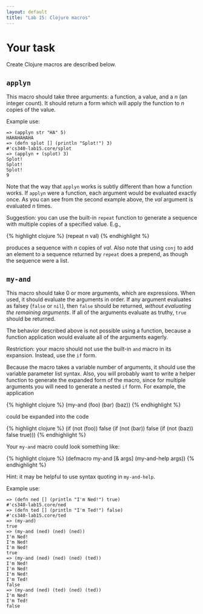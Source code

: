 ```yaml
---
layout: default
title: "Lab 15: Clojure macros"
---
```


# Your task

Create Clojure macros are described below.

## `applyn`

This macro should take three arguments: a function, a value, and a *n* (an integer count).  It should return a form which will apply the function to *n* copies of the value.

Example use:

    => (applyn str "HA" 5)
    HAHAHAHAHA
    => (defn splot [] (println "Splot!") 3)
    #'cs340-lab15.core/splot
    => (applyn + (splot) 3)
    Splot!
    Splot!
    Splot!
    9

Note that the way that `applyn` works is subtly different than how a function works.  If `applyn` were a function, each argument would be evaluated exactly once.  As you can see from the second example above, the *val* argument is evaluated *n* times.

Suggestion: you can use the built-in `repeat` function to generate a sequence with multiple copies of a specified value.  E.g.,

{% highlight clojure %}
(repeat n val)
{% endhighlight %}

produces a sequence with *n* copies of *val*.  Also note that using `conj` to add an element to a sequence returned by `repeat` does a prepend, as though the sequence were a list.

## `my-and`

This macro should take 0 or more arguments, which are expressions.  When used, it should evaluate the arguments in order.  If any argument evaluates as falsey (`false` or `nil`), then `false` should be returned, *without evaluating the remaining arguments*.  If all of the arguments evaluate as truthy, `true` should be returned.

The behavior described above is not possible using a function, because a function application would evaluate all of the arguments eagerly.

Restriction: your macro should not use the built-in `and` macro in its expansion.  Instead, use the `if` form.

Because the macro takes a variable number of arguments, it should use the variable parameter list syntax.  Also, you will probably want to write a helper function to generate the expanded form of the macro, since for multiple arguments you will need to generate a nested `if` form.  For example, the application

{% highlight clojure %}
(my-and (foo) (bar) (baz))
{% endhighlight %}

could be expanded into the code

{% highlight clojure %}
(if (not (foo))
  false
  (if (not (bar))
    false
    (if (not (baz))
      false
      true)))
{% endhighlight %}

Your `my-and` macro could look something like:

{% highlight clojure %}
(defmacro my-and [& args]
  (my-and-help args))
{% endhighlight %}

Hint: it may be helpful to use syntax quoting in `my-and-help`.

Example use:

    => (defn ned [] (println "I'm Ned!") true)
    #'cs340-lab15.core/ned
    => (defn ted [] (println "I'm Ted!") false)
    #'cs340-lab15.core/ted
    => (my-and)
    true
    => (my-and (ned) (ned) (ned))
    I'm Ned!
    I'm Ned!
    I'm Ned!
    true
    => (my-and (ned) (ned) (ned) (ted))
    I'm Ned!
    I'm Ned!
    I'm Ned!
    I'm Ted!
    false
    => (my-and (ned) (ted) (ned) (ted))
    I'm Ned!
    I'm Ted!
    false


<!--
## `unless`

This macro is similar to the **if** special form.  Its syntax is

> (**unless** *cond* *if-false* *if-true*)

First, *cond* should be evaluated.  If *cond* yields a false value, *if-false* should be evaluated and returned.  Otherwise, *if-true* should be evaluated and returned.

Note that only one of *if-false* and *if-true* should be evaluated, not both.

Hint: generate an **if** form as a result of the macro.

Example use:

    => (unless (< 5 4) "yip" "yap")
    yip
    => (unless (< 4 5) "yip" "yap")
    yap
    => (defn ned [] (println "I'm Ned!") 44)
    #'cs340-lab15.core/ned
    => (defn ted [] (println "I'm Ted!") 55)
    #'cs340-lab15.core/ted
    => (unless (< 5 4) (ned) (ted))
    I'm Ned!
    44
    => (unless (< 4 5) (ned) (ted))
    I'm Ted!
    55
-->
